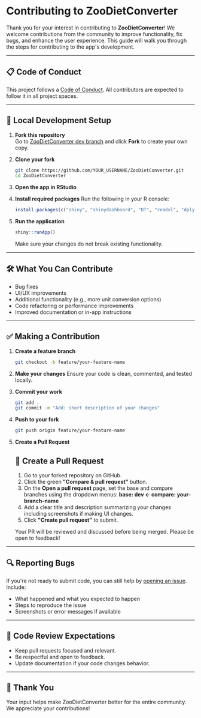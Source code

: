 
# Contributing to ZooDietConverter

Thank you for your interest in contributing to **ZooDietConverter**! We welcome contributions from the community to improve functionality, fix bugs, and enhance the user experience. This guide will walk you through the steps for contributing to the app's development.

---
## 📋 Code of Conduct

This project follows a [Code of Conduct](CODE_OF_CONDUCT.md). All contributors are expected to follow it in all project spaces.

---
## 🧰 Local Development Setup

1. **Fork this repository**  
   Go to [ZooDietConverter dev branch](https://github.com/KaraWatts/ZooDietConverter/tree/dev) and click **Fork** to create your own copy.

2. **Clone your fork**
   ```bash
   git clone https://github.com/YOUR_USERNAME/ZooDietConverter.git
   cd ZooDietConverter
    ````

3. **Open the app in RStudio**

4. **Install required packages**
   Run the following in your R console:

   ```r
   install.packages(c("shiny", "shinydashboard", "DT", "readxl", "dplyr", "writexl", "stringr"))
   ```

5. **Run the application**

   ```r
   shiny::runApp()
   ```

    Make sure your changes do not break existing functionality.


---
## 🛠 What You Can Contribute

* Bug fixes
* UI/UX improvements
* Additional functionality (e.g., more unit conversion options)
* Code refactoring or performance improvements
* Improved documentation or in-app instructions


---
## ✅ Making a Contribution

1. **Create a feature branch**

   ```bash
   git checkout -b feature/your-feature-name
   ```

2. **Make your changes**
   Ensure your code is clean, commented, and tested locally.

3. **Commit your work**

   ```bash
   git add .
   git commit -m "Add: short description of your changes"
   ```

4. **Push to your fork**

   ```bash
   git push origin feature/your-feature-name
   ```

5. **Create a Pull Request**

   ## 🔀 Create a Pull Request

   1. Go to your forked repository on GitHub.
   2. Click the green **"Compare & pull request"** button.
   3. On the **Open a pull request** page, set the base and compare branches using the dropdown menus:
   **base: dev ← compare: your-branch-name**
   4. Add a clear title and description summarizing your changes including screenshots if making UI changes.
   5. Click **"Create pull request"** to submit.

   Your PR will be reviewed and discussed before being merged. Please be open to feedback!

---

## 🔍 Reporting Bugs

If you're not ready to submit code, you can still help by [opening an issue](https://github.com/KaraWatts/ZooDietConverter/issues). Include:

* What happened and what you expected to happen
* Steps to reproduce the issue
* Screenshots or error messages if available

---

## 🤝 Code Review Expectations

* Keep pull requests focused and relevant.
* Be respectful and open to feedback.
* Update documentation if your code changes behavior.

---

## 🙏 Thank You

Your input helps make ZooDietConverter better for the entire community. We appreciate your contributions!


